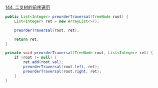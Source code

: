 [144. 二叉树的前序遍历](https://leetcode-cn.com/problems/binary-tree-preorder-traversal/)

```java
public List<Integer> preorderTraversal(TreeNode root) {
    List<Integer> ret = new ArrayList<>();

    preorderTraversal(root, ret);

    return ret;
}

private void preorderTraversal(TreeNode root, List<Integer> ret) {
    if (root != null) {
        ret.add(root.val);
        preorderTraversal(root.left, ret);
        preorderTraversal(root.right, ret);
    }
}
```

